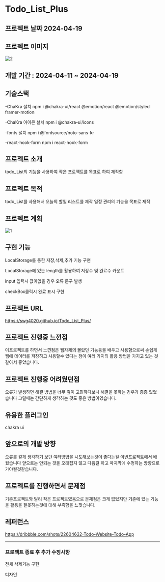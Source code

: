 # Todo_List_Plus

## 프로젝트 날짜 2024-04-19

## 프로젝트 이미지

![2](https://github.com/swg4020/Todo_List_Plus/assets/162289678/7dd2091b-16b6-4a92-98a4-73a5f74e3390)

## 개발 기간 : 2024-04-11 ~ 2024-04-19

## 기술스택

-ChaKra 설치
npm i @chakra-ui/react @emotion/react @emotion/styled framer-motion

-ChaKra 아이콘 설치
npm i @chakra-ui/icons

-fonts 설치
npm i @fontsource/noto-sans-kr

-react-hook-form
npm i react-hook-form

## 프로젝트 소개

todo_List의 기능을 사용하여 작은 프로젝트를 목표로 하여 제작함

## 프로젝트 목적

todo_List를 사용해서 오늘의 할일 리스트를 제작 일정 관리의 기능을 목표로 제작

## 프로젝트 계획

![1](https://github.com/swg4020/Todo_List_Plus/assets/162289678/91ee3be2-538d-4bd4-ab61-48af3e6a304f)

## 구현 기능

LocalStorage를 통한 저장,삭제,추가 기능 구현

LocalStorage에 있는 length를 활용하여 저장수 및 완료수 카운트

input 입력시 값이없을 경우 오류 문구 발생

checkBox클릭시 완료 표시 구현

## 프로젝트 URL

https://swg4020.github.io/Todo_List_Plus/

## 프로젝트 진행중 느낀점

이프로젝트를 하면서 느낀점은 웹자체의 몰랐던 기능등을 배우고 사용함으로써 손쉽게 웹에 데이터를 저장하고 사용할수 있다는 점이 여러 가지의 활용 방법을 가지고 있는 것 같아서 좋았습니다.

## 프로젝트 진행중 어려웠던점

오류가 발생하면 해결 방법을 너무 깊이 고민하다보니 해결을 못하는 경우가 종종 있었습니다 그럴때는 간단하게 생각하는 것도 좋은 방법이였습니다.

## 유용한 플러그인

chakra ui

## 앞으로의 개발 방향

오류를 깊게 생각하기 보단 여러방법을 시도해보는것이 좋다는걸 이번프로젝트에서 배웠습니다 앞으로는 안되는 것을 오래잡지 않고 다음걸 하고 마지막에 수정하는 방향으로 가야될것같습니다.

## 프로젝트를 진행하면서 문제점

기존프로젝트와 달리 작은 프로젝트였음으로 문제점은 크게 없었지만 기존에 있는 기능을 활용을 잘못하는것에 대해 부족함을 느꼇습니다.

## 레퍼런스

https://dribbble.com/shots/22604632-Todo-Website-Todo-App

---
### 프로젝트 종료 후 추가 수정사항
전체 삭제기능 구현

디자인

